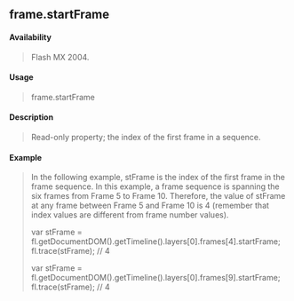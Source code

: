## frame.startFrame

#### Availability

> Flash MX 2004.

#### Usage

> frame.startFrame

#### Description

> Read-only property; the index of the first frame in a sequence.

#### Example

> In the following example, stFrame is the index of the first frame in the frame sequence. In this example, a frame sequence is spanning the six frames from Frame 5 to Frame 10. Therefore, the value of stFrame at any frame between Frame 5 and Frame 10 is 4 (remember that index values are different from frame number values).
>
> var stFrame = fl.getDocumentDOM().getTimeline().layers\[0\].frames\[4\].startFrame; fl.trace(stFrame); // 4
>
> var stFrame = fl.getDocumentDOM().getTimeline().layers\[0\].frames\[9\].startFrame; fl.trace(stFrame); // 4
